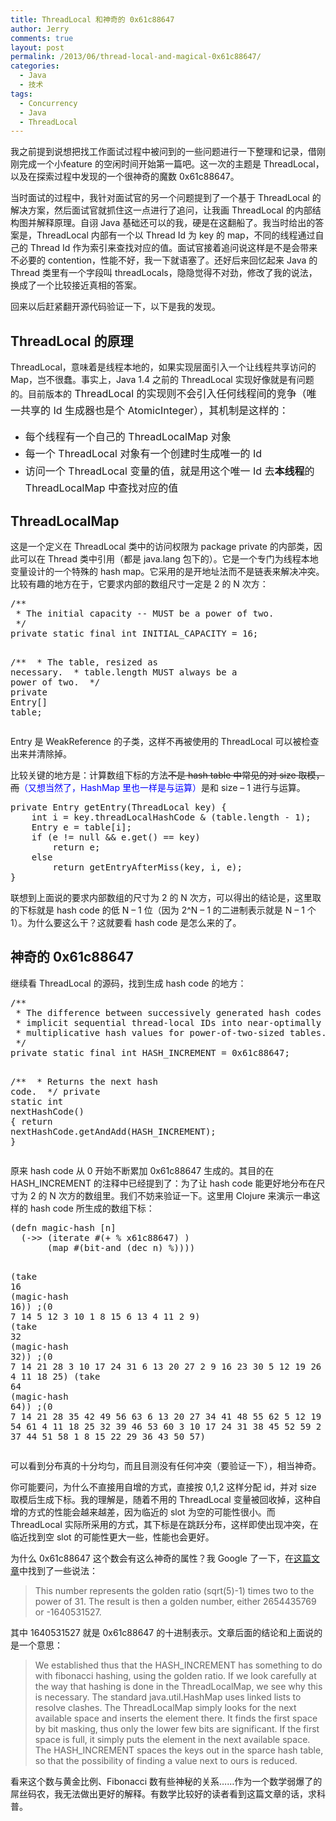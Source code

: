 ```yaml
---
title: ThreadLocal 和神奇的 0x61c88647
author: Jerry
comments: true
layout: post
permalink: /2013/06/thread-local-and-magical-0x61c88647/
categories:
  - Java
  - 技术
tags:
  - Concurrency
  - Java
  - ThreadLocal
---
```

我之前提到说想把找工作面试过程中被问到的一些问题进行一下整理和记录，借刚刚完成一个小feature 的空闲时间开始第一篇吧。这一次的主题是 ThreadLocal，以及在探索过程中发现的一个很神奇的魔数 0x61c88647。

当时面试的过程中，我针对面试官的另一个问题提到了一个基于 ThreadLocal 的解决方案，然后面试官就抓住这一点进行了追问，让我画 ThreadLocal 的内部结构图并解释原理。自诩 Java 基础还可以的我，硬是在这翻船了。我当时给出的答案是，ThreadLocal 内部有一个以 Thread Id 为 key 的 map，不同的线程通过自己的 Thread Id 作为索引来查找对应的值。面试官接着追问说这样是不是会带来不必要的 contention，性能不好，我一下就语塞了。还好后来回忆起来 Java 的 Thread 类里有一个字段叫 threadLocals，隐隐觉得不对劲，修改了我的说法，换成了一个比较接近真相的答案。

回来以后赶紧翻开源代码验证一下，以下是我的发现。

<!--more-->

## ThreadLocal 的原理

ThreadLocal，意味着是线程本地的，如果实现层面引入一个让线程共享访问的 Map，岂不很蠢。事实上，Java 1.4 之前的 ThreadLocal 实现好像就是有问题的。目前版本的<span style="line-height: 1.714285714; font-size: 1rem;"> ThreadLocal 的实现则不会引入任何线程间的竞争（唯一共享的 Id 生成器也是个 AtomicInteger），其机制是这样的：</span>

*   <span style="line-height: 1.714285714; font-size: 1rem;">每个线程有一个自己的 ThreadLocalMap 对象</span>
*   <span style="line-height: 1.714285714; font-size: 1rem;">每一个 ThreadLocal 对象有一个创建时生成唯一的 Id</span>
*   <span style="line-height: 1.714285714; font-size: 1rem;">访问一个 ThreadLocal 变量的值，就是用这个唯一 Id 去<strong>本线程</strong>的 ThreadLocalMap 中查找对应的值</span>

## ThreadLocalMap

这是一个定义在 ThreadLocal 类中的访问权限为 package private 的内部类，因此可以在 Thread 类中引用（都是 java.lang 包下的）。它是一个专门为线程本地变量设计的一个特殊的 hash map。它采用的是开地址法而不是链表来解决冲突。比较有趣的地方在于，它要求内部的数组尺寸一定是 2 的 N 次方：

<div class="highlight">
  <pre><span class="cm">/**</span>
<span class="cm"> * The initial capacity -- MUST be a power of two.</span>
<span class="cm"> */</span>
<span class="kd">private</span> <span class="kd">static</span> <span class="kd">final</span> <span class="kt">int</span> <span class="n">INITIAL_CAPACITY</span> <span class="o">=</span> <span class="mi">16</span><span class="o">;</span>

<span class="cm">/**</span>
<span class="cm"> * The table, resized as necessary.</span>
<span class="cm"> * table.length MUST always be a power of two.</span>
<span class="cm"> */</span>
<span class="kd">private</span> <span class="n">Entry</span><span class="o">[]</span> <span class="n">table</span><span class="o">;</span>
</pre>
</div>

Entry 是 WeakReference 的子类，这样不再被使用的 ThreadLocal 可以被检查出来并清除掉。

比较关键的地方是：计算数组下标的方法<del>不是 hash table 中常见的对 size 取模，而</del><span style="color: #0000ff;">（又想当然了，HashMap 里也一样是与运算）</span>是和 size &#8211; 1 进行与运算。

<div class="highlight">
  <pre><span class="kd">private</span> <span class="n">Entry</span> <span class="nf">getEntry</span><span class="o">(</span><span class="n">ThreadLocal</span> <span class="n">key</span><span class="o">)</span> <span class="o">{</span>
    <span class="kt">int</span> <span class="n">i</span> <span class="o">=</span> <span class="n">key</span><span class="o">.</span><span class="na">threadLocalHashCode</span> <span class="o">&</span> <span class="o">(</span><span class="n">table</span><span class="o">.</span><span class="na">length</span> <span class="o">-</span> <span class="mi">1</span><span class="o">);</span>
    <span class="n">Entry</span> <span class="n">e</span> <span class="o">=</span> <span class="n">table</span><span class="o">[</span><span class="n">i</span><span class="o">];</span>
    <span class="k">if</span> <span class="o">(</span><span class="n">e</span> <span class="o">!=</span> <span class="kc">null</span> <span class="o">&&</span> <span class="n">e</span><span class="o">.</span><span class="na">get</span><span class="o">()</span> <span class="o">==</span> <span class="n">key</span><span class="o">)</span>
        <span class="k">return</span> <span class="n">e</span><span class="o">;</span>
    <span class="k">else</span>
        <span class="k">return</span> <span class="nf">getEntryAfterMiss</span><span class="o">(</span><span class="n">key</span><span class="o">,</span> <span class="n">i</span><span class="o">,</span> <span class="n">e</span><span class="o">);</span>
<span class="o">}</span>
</pre>
</div>

联想到上面说的要求内部数组的尺寸为 2 的 N 次方，可以得出的结论是，这里取的下标就是 hash code 的低 N &#8211; 1 位（因为 2^N &#8211; 1 的二进制表示就是 N &#8211; 1 个 1）。为什么要这么干？这就要看 hash code 是怎么来的了。

## 神奇的 0x61c88647

继续看 ThreadLocal 的源码，找到生成 hash code 的地方：

<div class="highlight">
  <pre><span class="cm">/**</span>
<span class="cm"> * The difference between successively generated hash codes - turns</span>
<span class="cm"> * implicit sequential thread-local IDs into near-optimally spread</span>
<span class="cm"> * multiplicative hash values for power-of-two-sized tables.</span>
<span class="cm"> */</span>
<span class="kd">private</span> <span class="kd">static</span> <span class="kd">final</span> <span class="kt">int</span> <span class="n">HASH_INCREMENT</span> <span class="o">=</span> <span class="mh">0x61c88647</span><span class="o">;</span>

<span class="cm">/**</span>
<span class="cm"> * Returns the next hash code.</span>
<span class="cm"> */</span>
<span class="kd">private</span> <span class="kd">static</span> <span class="kt">int</span> <span class="nf">nextHashCode</span><span class="o">()</span> <span class="o">{</span>
    <span class="k">return</span> <span class="n">nextHashCode</span><span class="o">.</span><span class="na">getAndAdd</span><span class="o">(</span><span class="n">HASH_INCREMENT</span><span class="o">);</span>
<span class="o">}</span>
</pre>
</div>

原来 hash code 从 0 开始不断累加 0x61c88647 生成的。其目的在 HASH_INCREMENT 的注释中已经提到了：为了让 hash code 能更好地分布在尺寸为 2 的 N 次方的数组里。我们不妨来验证一下。这里用 Clojure 来演示一串这样的 hash code 所生成的数组下标：

<div class="highlight">
  <pre><span class="p">(</span><span class="kd">defn </span><span class="nv">magic-hash</span> <span class="p">[</span><span class="nv">n</span><span class="p">]</span>
  <span class="p">(</span><span class="nf">-&gt;&gt;</span> <span class="p">(</span><span class="nb">iterate </span><span class="o">#</span><span class="p">(</span><span class="nb">+ </span><span class="nv">%</span> <span class="mi"></span><span class="nv">x61c88647</span><span class="p">)</span> <span class="mi"></span><span class="p">)</span>
       <span class="p">(</span><span class="nb">map </span><span class="o">#</span><span class="p">(</span><span class="nb">bit-and </span><span class="p">(</span><span class="nb">dec </span><span class="nv">n</span><span class="p">)</span> <span class="nv">%</span><span class="p">))))</span>

<span class="p">(</span><span class="nb">take </span><span class="mi">16</span> <span class="p">(</span><span class="nf">magic-hash</span> <span class="mi">16</span><span class="p">))</span>
<span class="c1">;(0 7 14 5 12 3 10 1 8 15 6 13 4 11 2 9)</span>
<span class="p">(</span><span class="nb">take </span><span class="mi">32</span> <span class="p">(</span><span class="nf">magic-hash</span> <span class="mi">32</span><span class="p">))</span>
<span class="c1">;(0 7 14 21 28 3 10 17 24 31 6 13 20 27 2 9 16 23 30 5 12 19 26 1 8 15 22 29 4 11 18 25)</span>
<span class="p">(</span><span class="nb">take </span><span class="mi">64</span> <span class="p">(</span><span class="nf">magic-hash</span> <span class="mi">64</span><span class="p">))</span>
<span class="c1">;(0 7 14 21 28 35 42 49 56 63 6 13 20 27 34 41 48 55 62 5 12 19 26 33 40 47 54 61 4 11 18 25 32 39 46 53 60 3 10 17 24 31 38 45 52 59 2 9 16 23 30 37 44 51 58 1 8 15 22 29 36 43 50 57)</span>
</pre>
</div>

可以看到分布真的十分均匀，而且目测没有任何冲突（要验证一下），相当神奇。

你可能要问，为什么不直接用自增的方式，直接按 0,1,2 这样分配 id，并对 size 取模后生成下标。我的理解是，随着不用的 ThreadLocal 变量被回收掉，这种自增的方式的性能会越来越差，因为临近的 slot 为空的可能性很小。而 ThreadLocal 实际所采用的方式，其下标是在跳跃分布，这样即使出现冲突，在临近找到空 slot 的可能性更大一些，性能也会更好。

为什么 0x61c88647 这个数会有这么神奇的属性？我 Google 了一下，在<a href="http://www.javaspecialists.eu/archive/Issue164.html" target="_blank">这篇文章</a>中找到了一些说法：

> This number represents the golden ratio (sqrt(5)-1) times two to the power of 31. The result is then a golden number, either 2654435769 or -1640531527.

其中 1640531527 就是 0x61c88647 的十进制表示。文章后面的结论和上面说的是一个意思：

> We established thus that the HASH\_INCREMENT has something to do with fibonacci hashing, using the golden ratio. If we look carefully at the way that hashing is done in the ThreadLocalMap, we see why this is necessary. The standard java.util.HashMap uses linked lists to resolve clashes. The ThreadLocalMap simply looks for the next available space and inserts the element there. It finds the first space by bit masking, thus only the lower few bits are significant. If the first space is full, it simply puts the element in the next available space. The HASH\_INCREMENT spaces the keys out in the sparce hash table, so that the possibility of finding a value next to ours is reduced.

看来这个数与黄金比例、Fibonacci 数有些神秘的关系……作为一个数学弱爆了的屌丝码农，我无法做出更好的解释。有数学比较好的读者看到这篇文章的话，求科普。
